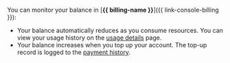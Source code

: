 You can monitor your balance in [**{{ billing-name }}**]({{ link-console-billing }}):
- Your balance automatically reduces as you consume resources. You can view your usage history on the [usage details](../operations/check-charges.md) page.
- Your balance increases when you top up your account. The top-up record is logged to the [payment history](../operations/check-bill-history.md).


